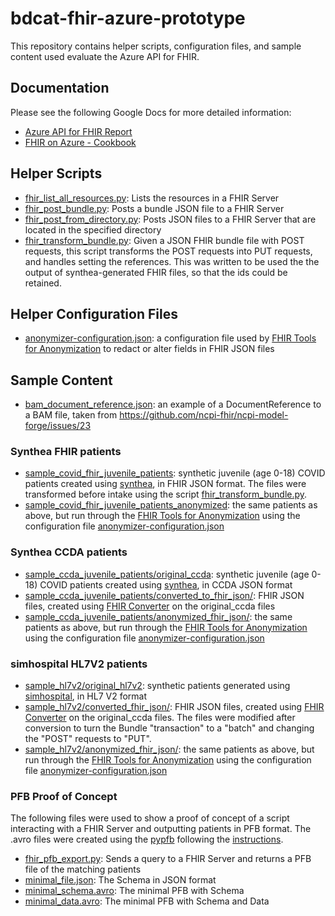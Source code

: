 # bdcat-fhir-azure-prototype

This repository contains helper scripts, configuration files, and sample content used evaluate the Azure API for FHIR.


## Documentation
Please see the following Google Docs for more detailed information:  
*   [Azure API for FHIR Report](https://docs.google.com/document/d/1NXHNEx8wLVJHJWPWmVXmZYhvADreVQp9yb4jGK4droM/edit?usp=sharing)
*   [FHIR on Azure - Cookbook](https://docs.google.com/document/d/1cw-BMdDtnzsMylZvANx5aXqlVDX1MV4lIfqeXmy-DIs/edit?usp=sharing)

## Helper Scripts
* [fhir_list_all_resources.py](fhir_list_all_resources.py): Lists the resources in a FHIR Server
* [fhir_post_bundle.py](fhir_post_bundle.py): Posts a bundle JSON file to a FHIR Server 
* [fhir_post_from_directory.py](fhir_post_from_directory.py): Posts JSON files to a FHIR Server that are located in the specified directory
* [fhir_transform_bundle.py](fhir_transform_bundle.py): Given a JSON FHIR bundle file with POST requests, this script transforms the POST requests into PUT requests, and handles setting the references. This was written to be used the the output of synthea-generated FHIR files, so that the ids could be retained.

## Helper Configuration Files
*   [anonymizer-configuration.json](anonymizer-configuration.json): a configuration file used by [FHIR Tools for Anonymization](https://github.com/microsoft/FHIR-Tools-for-Anonymization) to redact or alter fields in FHIR JSON files

## Sample Content

*   [bam_document_reference.json](bam_document_reference.json): an example of a DocumentReference to a BAM file, taken from https://github.com/ncpi-fhir/ncpi-model-forge/issues/23

### Synthea FHIR patients
*   [sample_covid_fhir_juvenile_patients](sample_covid_fhir_juvenile_patients/): synthetic juvenile (age 0-18) COVID patients created using [synthea](https://github.com/synthetichealth/synthea), in FHIR JSON format. The files were transformed before intake using the script [fhir_transform_bundle.py](fhir_transform_bundle.py).
*   [sample_covid_fhir_juvenile_patients_anonymized](sample_covid_fhir_juvenile_patients_anonymized/): the same patients as above, but run through the [FHIR Tools for Anonymization](https://github.com/microsoft/FHIR-Tools-for-Anonymization) using the configuration file [anonymizer-configuration.json](anonymizer-configuration.json)

### Synthea CCDA patients
* [sample_ccda_juvenile_patients/original_ccda](sample_ccda_juvenile_patients/original_ccda): synthetic juvenile (age 0-18) COVID patients created using [synthea](https://github.com/synthetichealth/synthea), in CCDA JSON format
* [sample_ccda_juvenile_patients/converted_to_fhir_json/](sample_ccda_juvenile_patients/converted_to_fhir_json/): FHIR JSON files, created using [FHIR Converter](https://github.com/microsoft/FHIR-Converter) on the original_ccda files
* [sample_ccda_juvenile_patients/anonymized_fhir_json/](sample_ccda_juvenile_patients/anonymized_fhir_json/): the same patients as above, but run through the [FHIR Tools for Anonymization](https://github.com/microsoft/FHIR-Tools-for-Anonymization) using the configuration file [anonymizer-configuration.json](anonymizer-configuration.json)

### simhospital HL7V2 patients
* [sample_hl7v2/original_hl7v2](sample_hl7v2/original_hl7v2): synthetic patients generated using [simhospital](https://github.com/google/simhospital/), in HL7 V2 format
* [sample_hl7v2/converted_fhir_json/](sample_hl7v2/converted_fhir_json/): FHIR JSON files, created using [FHIR Converter](https://github.com/microsoft/FHIR-Converter) on the original_ccda files. The files were modified after conversion to turn the Bundle "transaction" to a "batch" and changing the "POST" requests to "PUT".
* [sample_hl7v2/anonymized_fhir_json/](sample_hl7v2/anonymized_fhir_json/): the same patients as above, but run through the [FHIR Tools for Anonymization](https://github.com/microsoft/FHIR-Tools-for-Anonymization) using the configuration file [anonymizer-configuration.json](anonymizer-configuration.json)

### PFB Proof of Concept
The following files were used to show a proof of concept of a script interacting with a FHIR Server and outputting patients in PFB format. The .avro files were created using the [pypfb](https://github.com/uc-cdis/pypfb) following the [instructions](https://github.com/uc-cdis/pypfb#example-of-minimal-pfb).
* [fhir_pfb_export.py](pfb/fhir_pfb_export.py): Sends a query to a FHIR Server and returns a PFB file of the matching patients
* [minimal_file.json](pfb/minimal_file.json): The Schema in JSON format
* [minimal_schema.avro](pfb/minimal_schema.avro): The minimal PFB with Schema
* [minimal_data.avro](pfb/minimal_data.avro): The minimal PFB with Schema and Data




